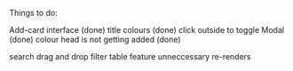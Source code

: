Things to do:

Add-card interface (done)
title colours (done)
click outside to toggle Modal (done)
colour head is not getting added (done)

search
drag and drop
filter
table feature
unneccessary re-renders


